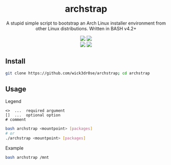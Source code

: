 <div align="center">
<h1>archstrap</h1>
<p>A stupid simple script to bootstrap an Arch Linux installer environment from other Linux distributions. Written in BASH v4.2+</p>
<img src="https://shields.io/badge/made-with%20%20bash-green?style=flat-square&color=d5c4a1&labelColor=1d2021&logo=gnu-bash">
<img src=https://img.shields.io/badge/Maintained%3F-yes-green.svg></img>
<br>
<img src="https://img.shields.io/github/license/wick3dr0se/archstrap?style=flat-square&logo=license">
<a href="https://discord.gg/W4mQqNnfSq">
<img src="https://discordapp.com/api/guilds/913584348937207839/widget.png?style=shield"/></a>
</div>

## Install
```bash
git clone https://github.com/wick3dr0se/archstrap; cd archstrap
```

## Usage
Legend
```
<>  ...  required argument
[]  ...  optional option
# comment
```

```bash
bash archstrap <mountpoint> [packages]
# or
./archstrap <mountpoint> [packages]
```



Example
```bash
bash archstrap /mnt
```
